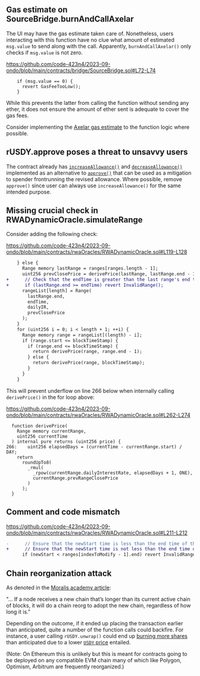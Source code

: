 ## Gas estimate on SourceBridge.burnAndCallAxelar
The UI may have the gas estimate taken care of. Nonetheless, users interacting with this function have no clue what amount of estimated `msg.value` to send along with the call. Apparently, `burnAndCallAxelar()` only checks if `msg.value` is not zero. 

https://github.com/code-423n4/2023-09-ondo/blob/main/contracts/bridge/SourceBridge.sol#L72-L74

```solidity
    if (msg.value == 0) {
      revert GasFeeTooLow();
    }
```
While this prevents the latter from calling the function without sending any ether, it does not ensure the amount of ether sent is adequate to cover the gas fees.

Consider implementing the [Axelar gas estimate](https://docs.axelar.dev/dev/general-message-passing/gas-services/pay-gas) to the function logic where possible.

## rUSDY.approve poses a threat to unsavvy users 
The contract already has [`increaseAllowance()`](https://github.com/code-423n4/2023-09-ondo/blob/main/contracts/usdy/rUSDY.sol#L327-L337) and [`decreaseAllowance()`](https://github.com/code-423n4/2023-09-ondo/blob/main/contracts/usdy/rUSDY.sol#L353-L364) implemented as an alternative to [`approve()`](https://github.com/code-423n4/2023-09-ondo/blob/main/contracts/usdy/rUSDY.sol#L276-L279) that can be used as a mitigation to spender frontrunning the revised allowance. Where possible, remove `approve()` since user can always use `increaseAllowance()` for the same intended purpose.

## Missing crucial check in RWADynamicOracle.simulateRange
Consider adding the following check:  

https://github.com/code-423n4/2023-09-ondo/blob/main/contracts/rwaOracles/RWADynamicOracle.sol#L119-L128

```diff
    } else {
      Range memory lastRange = ranges[ranges.length - 1];
      uint256 prevClosePrice = derivePrice(lastRange, lastRange.end - 1);
+      // Check that the endTime is greater than the last range's end time
+      if (lastRange.end >= endTime) revert InvalidRange();
      rangeList[length] = Range(
        lastRange.end,
        endTime,
        dailyIR,
        prevClosePrice
      );
    }
    for (uint256 i = 0; i < length + 1; ++i) {
      Range memory range = rangeList[(length) - i];
      if (range.start <= blockTimeStamp) {
        if (range.end <= blockTimeStamp) {
          return derivePrice(range, range.end - 1);
        } else {
          return derivePrice(range, blockTimeStamp);
        }
      }
    }
```
This will prevent underflow on line 266 below when internally calling `derivePrice()` in the for loop above:

https://github.com/code-423n4/2023-09-ondo/blob/main/contracts/rwaOracles/RWADynamicOracle.sol#L262-L274

```solidity
  function derivePrice(
    Range memory currentRange,
    uint256 currentTime
  ) internal pure returns (uint256 price) {
266:    uint256 elapsedDays = (currentTime - currentRange.start) / DAY;
    return
      roundUpTo8(
        _rmul(
          _rpow(currentRange.dailyInterestRate, elapsedDays + 1, ONE),
          currentRange.prevRangeClosePrice
        )
      );
  }
```
## Comment and code mismatch
https://github.com/code-423n4/2023-09-ondo/blob/main/contracts/rwaOracles/RWADynamicOracle.sol#L211-L212

```diff
-      // Ensure that the newStart time is less than the end time of the previous range
+      // Ensure that the newStart time is not less than the end time of the previous range
      if (newStart < ranges[indexToModify - 1].end) revert InvalidRange();
```
## Chain reorganization attack
As denoted in the [Moralis academy article](https://academy.moralis.io/blog/what-is-chain-reorganization):

"... If a node receives a new chain that’s longer than its current active chain of blocks, it will do a chain reorg to adopt the new chain, regardless of how long it is."

Depending on the outcome, if it ended up placing the transaction earlier than anticipated, quite a number of the function calls could backfire. For instance, a user calling `rUSDY.unwrap()` could end up [burning more shares](https://github.com/code-423n4/2023-09-ondo/blob/main/contracts/usdy/rUSDY.sol#L451) than anticipated due to a lower [`USDY` price](https://github.com/code-423n4/2023-09-ondo/blob/main/contracts/usdy/rUSDY.sol#L391) entailed.

(Note: On Ethereum this is unlikely but this is meant for contracts going to be deployed on any compatible EVM chain many of which like Polygon, Optimism, Arbitrum are frequently reorganized.)

 